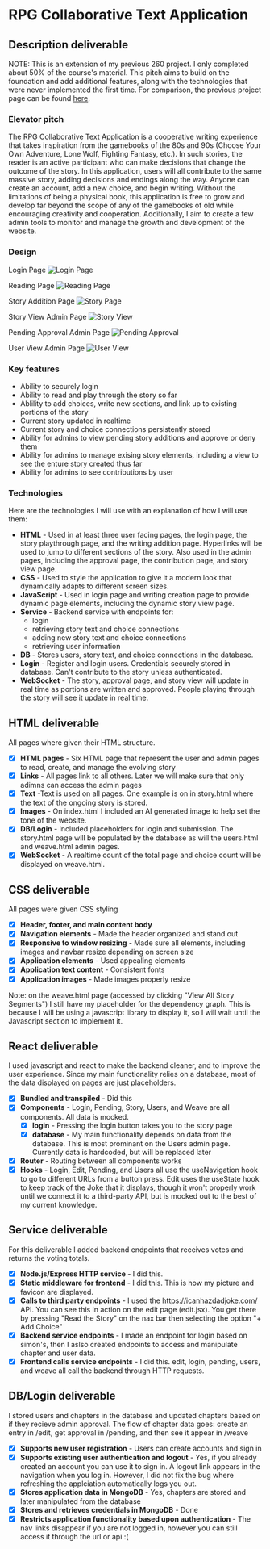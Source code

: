 # RPG Collaborative Text Application

## Description deliverable

NOTE: This is an extension of my previous 260 project. I only completed about 50% of the course's material. This pitch aims to build on the foundation and add additional features, along with the technologies that were never implemented the first time. For comparison, the previous project page can be found [here]( https://github.com/tss67/StartUpProject).

### Elevator pitch

The RPG Collaborative Text Application is a cooperative writing experience that takes inspiration from the gamebooks of the 80s and 90s (Choose Your Own Adventure, Lone Wolf, Fighting Fantasy, etc.). In such stories, the reader is an active participant who can make decisions that change the outcome of the story. In this application, users will all contribute to the same massive story, adding decisions and endings along the way. Anyone can create an account, add a new choice, and begin writing. Without the limitations of being a physical book, this application is free to grow and develop far beyond the scope of any of the gamebooks of old while encouraging creativity and cooperation. Additionally, I aim to create a few admin tools to monitor and manage the growth and development of the website.

### Design

Login Page
![Login Page](/Page%20Mock-Ups/LoginPage.PNG)

Reading Page
![Reading Page](/Page%20Mock-Ups/ReadingPage.PNG)

Story Addition Page
![Story Page](/Page%20Mock-Ups/StoryAdditionPage.PNG)

Story View Admin Page
![Story View](/Page%20Mock-Ups/StoryView.PNG)

Pending Approval Admin Page
![Pending Approval](/Page%20Mock-Ups/PendingApproval.PNG)

User View Admin Page
![User View](/Page%20Mock-Ups/UserView.PNG)

### Key features

- Ability to securely login
- Ability to read and play through the story so far
- Ablility to add choices, write new sections, and link up to existing portions of the story 
- Current story updated in realtime
- Current story and choice connections persistently stored
- Ability for admins to view pending story additions and approve or deny them
- Ability for admins to manage exising story elements, including a view to see the enture story created thus far
- Ability for admins to see contributions by user

### Technologies

Here are the technologies I will use with an explanation of how I will use them:

- **HTML** - Used in at least three user facing pages, the login page, the story playthrough page, and the writing addition page. Hyperlinks will be used to jump to different sections of the story. Also used in the admin pages, including the approval page, the contribution page, and story view page.
- **CSS** - Used to style the application to give it a modern look that dynamically adapts to different screen sizes.
- **JavaScript** - Used in login page and writing creation page to provide dynamic page elements, including the dynamic story view page.
- **Service** - Backend service with endpoints for:
  - login
  - retrieving story text and choice connections
  - adding new story text and choice connections
  - retrieving user information
- **DB** - Stores users, story text, and choice connections in the database.
- **Login** - Register and login users. Credentials securely stored in database. Can't contribute to the story unless authenticated.
- **WebSocket** - The story, approval page, and story view will update in real time as portions are written and approved. People playing through the story will see it update in real time.

## HTML deliverable

All pages where given their HTML structure.

- [x] **HTML pages** - Six HTML page that represent the user and admin pages to read, create, and manage the evolving story
- [x] **Links** - All pages link to all others. Later we will make sure that only adimns can access the admin pages
- [x] **Text** -Text is used on all pages. One example is on in story.html where the text of the ongoing story is stored.
- [x] **Images** - On index.html I included an AI generated image to help set the tone of the website.
- [x] **DB/Login** - Included placeholders for login and submission. The story.html page will be populated by the database as will the users.html and weave.html admin pages.
- [x] **WebSocket** -  A realtime count of the total page and choice count will be displayed on weave.html.

## CSS deliverable

All pages were given CSS styling

- [x] **Header, footer, and main content body**
- [x] **Navigation elements** - Made the header organized and stand out
- [x] **Responsive to window resizing** - Made sure all elements, including images and navbar resize depending on screen size
- [x] **Application elements** - Used appealing elements
- [x] **Application text content** - Consistent fonts
- [x] **Application images** - Made images properly resize

Note: on the weave.html page (accessed by clicking "View All Story Segments") I still have my placeholder for the dependency graph. This is because I will be using a javascript library to display it, so I will wait until the Javascript section to implement it.

## React deliverable

I used javascript and react to make the backend cleaner, and to improve the user experience. Since my main functionality relies on a database, most of the data displayed on pages are just placeholders.

- [x] **Bundled and transpiled** - Did this
- [x] **Components** - Login, Pending, Story, Users, and Weave are all components. All data is mocked.
  - [x] **login** - Pressing the login button takes you to the story page
  - [x] **database** - My main functionality depends on data from the database. This is most prominant on the Users admin page. Currently data is hardcoded, but will be replaced later
- [x] **Router** - Routing between all components works
- [x] **Hooks** - Login, Edit, Pending, and Users all use the useNavigation hook to go to different URLs from a button press. Edit uses the useState hook to keep track of the Joke that it displays, though it won't properly work until we connect it to a third-party API, but is mocked out to the best of my current knowledge.

## Service deliverable

For this deliverable I added backend endpoints that receives votes and returns the voting totals.

- [x] **Node.js/Express HTTP service** - I did this.
- [x] **Static middleware for frontend** - I did this. This is how my picture and favicon are displayed.
- [X] **Calls to third party endpoints** - I used the https://icanhazdadjoke.com/ API. You can see this in action on the edit page (edit.jsx). You get there by pressing "Read the Story" on the nax bar then selecting the option "+ Add Choice"
- [x] **Backend service endpoints** - I made an endpoint for login based on simon's, then I aslso created endpoints to access and manipulate chapter and user data.
- [x] **Frontend calls service endpoints** - I did this. edit, login, pending, users, and weave all call the backend through HTTP requests.

## DB/Login deliverable

I stored users and chapters in the database and updated chapters based on if they recieve admin approval. The flow of chapter data goes: create an entry in /edit, get approval in /pending, and then see it appear in /weave

- [x] **Supports new user registration** - Users can create accounts and sign in
- [x] **Supports existing user authentication and logout** - Yes, if you already created an account you can use it to sign in. A logout link appears in the navigation when you log in. However, I did not fix the bug where refreshing the applciation automatically logs you out.
- [x] **Stores application data in MongoDB** - Yes, chapters are stored and later manipulated from the database
- [x] **Stores and retrieves credentials in MongoDB** - Done
- [x] **Restricts application functionality based upon authentication** - The nav links disappear if you are not logged in, however you can still access it through the url or api :(

